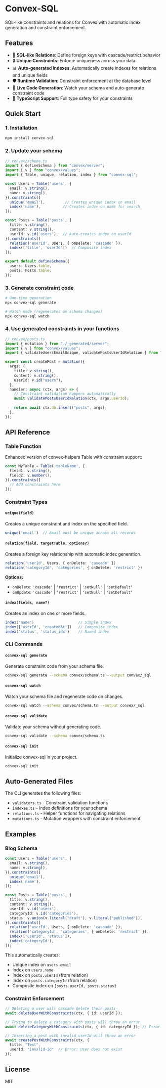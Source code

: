 # Convex-SQL

SQL-like constraints and relations for Convex with automatic index generation and constraint enforcement.

## Features

- 🔗 **SQL-like Relations**: Define foreign keys with cascade/restrict behavior
- 🔒 **Unique Constraints**: Enforce uniqueness across your data
- 📊 **Auto-generated Indexes**: Automatically create indexes for relations and unique fields
- 🛡️ **Runtime Validation**: Constraint enforcement at the database level
- 🔄 **Live Code Generation**: Watch your schema and auto-generate constraint code
- 📝 **TypeScript Support**: Full type safety for your constraints

## Quick Start

### 1. Installation

```bash
npm install convex-sql
```

### 2. Update your schema

```typescript
// convex/schema.ts
import { defineSchema } from "convex/server";
import { v } from "convex/values";
import { Table, unique, relation, index } from "convex-sql";

const Users = Table('users', {
  email: v.string(),
  name: v.string(),
}).constraints([
  unique('email'),         // Creates unique index on email
  index('name'),          // Creates index on name for search
]);

const Posts = Table('posts', {
  title: v.string(),
  content: v.string(),
  userId: v.id('users'),  // Auto-creates index on userId
}).constraints([
  relation('userId', Users, { onDelete: 'cascade' }),
  index(['title', 'userId'])  // Composite index
]);

export default defineSchema({
  users: Users.table,
  posts: Posts.table,
});
```

### 3. Generate constraint code

```bash
# One-time generation
npx convex-sql generate

# Watch mode (regenerates on schema changes)
npx convex-sql watch
```

### 4. Use generated constraints in your functions

```typescript
// convex/posts.ts
import { mutation } from "./_generated/server";
import { v } from "convex/values";
import { validateUsersEmailUnique, validatePostsUserIdRelation } from "./_sql/validators";

export const createPost = mutation({
  args: {
    title: v.string(),
    content: v.string(),
    userId: v.id("users"),
  },
  handler: async (ctx, args) => {
    // Constraint validation happens automatically
    await validatePostsUserIdRelation(ctx, args.userId);
    
    return await ctx.db.insert("posts", args);
  },
});
```

## API Reference

### Table Function

Enhanced version of convex-helpers Table with constraint support:

```typescript
const MyTable = Table('tableName', {
  field1: v.string(),
  field2: v.number(),
}).constraints([
  // Add constraints here
]);
```

### Constraint Types

#### `unique(field)`
Creates a unique constraint and index on the specified field.

```typescript
unique('email')  // Email must be unique across all records
```

#### `relation(field, targetTable, options?)`
Creates a foreign key relationship with automatic index generation.

```typescript
relation('userId', Users, { onDelete: 'cascade' })
relation('categoryId', 'categories', { onDelete: 'restrict' })
```

**Options:**
- `onDelete`: `'cascade'` | `'restrict'` | `'setNull'` | `'setDefault'`
- `onUpdate`: `'cascade'` | `'restrict'` | `'setNull'` | `'setDefault'`

#### `index(fields, name?)`
Creates an index on one or more fields.

```typescript
index('name')                    // Simple index
index(['userId', 'createdAt'])   // Composite index
index('status', 'status_idx')    // Named index
```

### CLI Commands

#### `convex-sql generate`
Generate constraint code from your schema file.

```bash
convex-sql generate --schema convex/schema.ts --output convex/_sql
```

#### `convex-sql watch`
Watch your schema file and regenerate code on changes.

```bash
convex-sql watch --schema convex/schema.ts --output convex/_sql
```

#### `convex-sql validate`
Validate your schema without generating code.

```bash
convex-sql validate --schema convex/schema.ts
```

#### `convex-sql init`
Initialize convex-sql in your project.

```bash
convex-sql init
```

## Auto-Generated Files

The CLI generates the following files:

- `validators.ts` - Constraint validation functions
- `indexes.ts` - Index definitions for your schema
- `relations.ts` - Helper functions for navigating relations
- `mutations.ts` - Mutation wrappers with constraint enforcement

## Examples

### Blog Schema

```typescript
const Users = Table('users', {
  email: v.string(),
  name: v.string(),
}).constraints([
  unique('email'),
  index('name'),
]);

const Posts = Table('posts', {
  title: v.string(),
  content: v.string(),
  userId: v.id('users'),
  categoryId: v.id('categories'),
  status: v.union(v.literal("draft"), v.literal("published")),
}).constraints([
  relation('userId', Users, { onDelete: 'cascade' }),
  relation('categoryId', 'categories', { onDelete: 'restrict' }),
  index(['userId', 'status']),
  index('categoryId'),
]);
```

This automatically creates:
- Unique index on `users.email`
- Index on `users.name`
- Index on `posts.userId` (from relation)
- Index on `posts.categoryId` (from relation)
- Composite index on `[posts.userId, posts.status]`

### Constraint Enforcement

```typescript
// Deleting a user will cascade delete their posts
await deleteUserWithConstraints(ctx, { id: userId });

// Trying to delete a category with posts will throw an error
await deleteCategoryWithConstraints(ctx, { id: categoryId }); // Error!

// Inserting a post with invalid userId will throw an error
await createPostWithConstraints(ctx, { 
  title: "Test",
  userId: "invalid-id"  // Error: User does not exist
});
```

## License

MIT